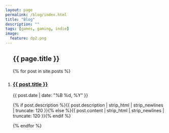 ```yaml
---
layout: page
permalink: /blog/index.html
title: "Blog"
description: ""
tags: [games, gaming, indie]
image:
  feature: dp2.png
---
```

<div id='bump'>
	<section class="article archive">
	  <article class="archive-wrap">
		  <ol class="post-list">
			 <h2><span class="bb">{{ page.title }}</span></h2>
			  {% for post in site.posts %}
			  <li>
				<div class="deets" itemscope itemtype="http://schema.org/BlogPosting" itemprop="blogPost">
					<h1><a href="{{ site.url }}{{ post.url }}">{{ post.title }}</a></h1>
					<p class="date"><time datetime="{{ post.date | date_to_xmlschema }}" itemprop="datePublished">{{ post.date | date: "%B %d, %Y" }}</time></p>
					<p class="">{% if post.description %}{{ post.description  | strip_html | strip_newlines | truncate: 120 }}{% else %}{{ post.content | strip_html | strip_newlines | truncate: 120 }}{% endif %}</p>
				</div>
			  </li>
			  {% endfor %}
		  </ol>
	  </article>
	</section>
</div>
